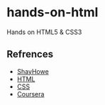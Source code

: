 # hands-on-html

Hands on HTML5 & CSS3

## Refrences

-   [ShayHowe](https://learn.shayhowe.com/html-css/)
-   [HTML](https://developer.mozilla.org/en-US/docs/Web/HTML)
-   [CSS](https://developer.mozilla.org/en-US/docs/Web/CSS)
-   [Coursera](https://www.coursera.org/specializations/web-design)
